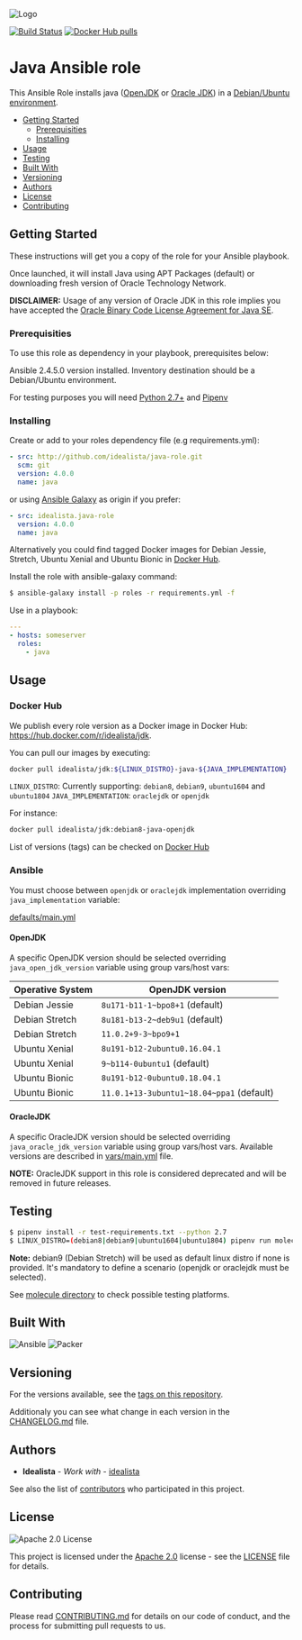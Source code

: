 ![Logo](https://raw.githubusercontent.com/idealista/java-role/master/logo.gif)

[![Build Status](https://travis-ci.org/idealista/java-role.png)](https://travis-ci.org/idealista/java-role)
[![Docker Hub pulls](https://img.shields.io/docker/pulls/idealista/java-debian-ansible.svg)](https://hub.docker.com/r/idealista/jdk/)

# Java Ansible role

This Ansible Role installs java ([OpenJDK](http://openjdk.java.net/) or [Oracle JDK](http://www.oracle.com/technetwork/java/javase/overview/index.html)) in a [Debian/Ubuntu environment](https://github.com/idealista/java-role/blob/master/meta/main.yml#L7).

- [Getting Started](#getting-started)
	- [Prerequisities](#prerequisities)
	- [Installing](#installing)
- [Usage](#usage)
- [Testing](#testing)
- [Built With](#built-with)
- [Versioning](#versioning)
- [Authors](#authors)
- [License](#license)
- [Contributing](#contributing)

## Getting Started

These instructions will get you a copy of the role for your Ansible playbook.

Once launched, it will install Java using APT Packages (default) or downloading fresh version of Oracle Technology Network.

**DISCLAIMER:** Usage of any version of Oracle JDK in this role implies you have accepted the
[Oracle Binary Code License Agreement for Java SE](http://www.oracle.com/technetwork/java/javase/terms/license/index.html).

### Prerequisities

To use this role as dependency in your playbook, prerequisites below:

Ansible 2.4.5.0 version installed.
Inventory destination should be a Debian/Ubuntu environment.

For testing purposes you will need [Python 2.7+](https://www.python.org/download/releases/2.7/) and [Pipenv](https://github.com/pypa/pipenv)

### Installing

Create or add to your roles dependency file (e.g requirements.yml):

```yml
- src: http://github.com/idealista/java-role.git
  scm: git
  version: 4.0.0
  name: java
```

or using [Ansible Galaxy](https://galaxy.ansible.com/idealista/java-role/) as origin if you prefer:

```yml
- src: idealista.java-role
  version: 4.0.0
  name: java
```

Alternatively you could find tagged Docker images for Debian Jessie, Stretch, Ubuntu Xenial and Ubuntu Bionic in [Docker Hub](https://hub.docker.com/r/idealista/jdk/).

Install the role with ansible-galaxy command:

```sh
$ ansible-galaxy install -p roles -r requirements.yml -f
```

Use in a playbook:

```yml
---
- hosts: someserver
  roles:
    - java
```

## Usage

### Docker Hub

We publish every role version as a Docker image in Docker Hub: https://hub.docker.com/r/idealista/jdk.

You can pull our images by executing:

```bash
docker pull idealista/jdk:${LINUX_DISTRO}-java-${JAVA_IMPLEMENTATION}
```

`LINUX_DISTRO`: Currently supporting: `debian8`, `debian9`, `ubuntu1604` and `ubuntu1804` 
`JAVA_IMPLEMENTATION`: `oraclejdk` or `openjdk`

For instance:

```bash
docker pull idealista/jdk:debian8-java-openjdk
```

List of versions (tags) can be checked on [Docker Hub](https://cloud.docker.com/repository/docker/idealista/jdk/tags)

### Ansible

You must choose between `openjdk` or `oraclejdk` implementation overriding `java_implementation` variable:

[defaults/main.yml](https://github.com/idealista/java-role/blob/master/defaults/main.yml)

#### OpenJDK

A specific OpenJDK version should be selected overriding `java_open_jdk_version` variable using group vars/host vars:

Operative System | OpenJDK version
--- | ---
Debian Jessie | `8u171-b11-1~bpo8+1` (default)
Debian Stretch | `8u181-b13-2~deb9u1` (default)
Debian Stretch | `11.0.2+9-3~bpo9+1`
Ubuntu Xenial | `8u191-b12-2ubuntu0.16.04.1`
Ubuntu Xenial | `9~b114-0ubuntu1` (default)
Ubuntu Bionic | `8u191-b12-0ubuntu0.18.04.1`
Ubuntu Bionic | `11.0.1+13-3ubuntu1~18.04~ppa1` (default)

#### OracleJDK

A specific OracleJDK version should be selected overriding `java_oracle_jdk_version` variable using group vars/host vars. Available versions are described in [vars/main.yml](vars/main.yml) file.

**NOTE:** OracleJDK support in this role is considered deprecated and will be removed in future releases.

## Testing

```sh
$ pipenv install -r test-requirements.txt --python 2.7
$ LINUX_DISTRO=(debian8|debian9|ubuntu1604|ubuntu1804) pipenv run molecule test -s (openjdk|oraclejdk)
```

**Note:** debian9 (Debian Stretch) will be used as default linux distro if none is provided. It's mandatory to
define a scenario (openjdk or oraclejdk must be selected).

See [molecule directory](https://github.com/idealista/java-role/tree/master/molecule) to check possible testing platforms.

## Built With

![Ansible](https://img.shields.io/badge/ansible-2.4.5.0-green.svg)
![Packer](https://img.shields.io/badge/packer-1.3.4.0-green.svg)

## Versioning

For the versions available, see the [tags on this repository](https://github.com/idealista/java-role/tags).

Additionaly you can see what change in each version in the [CHANGELOG.md](CHANGELOG.md) file.

## Authors

* **Idealista** - *Work with* - [idealista](https://github.com/idealista)

See also the list of [contributors](https://github.com/idealista/java-role/contributors) who participated in this project.

## License

![Apache 2.0 License](https://img.shields.io/hexpm/l/plug.svg)

This project is licensed under the [Apache 2.0](https://www.apache.org/licenses/LICENSE-2.0) license - see the [LICENSE](LICENSE) file for details.

## Contributing

Please read [CONTRIBUTING.md](.github/CONTRIBUTING.md) for details on our code of conduct, and the process for submitting pull requests to us.
